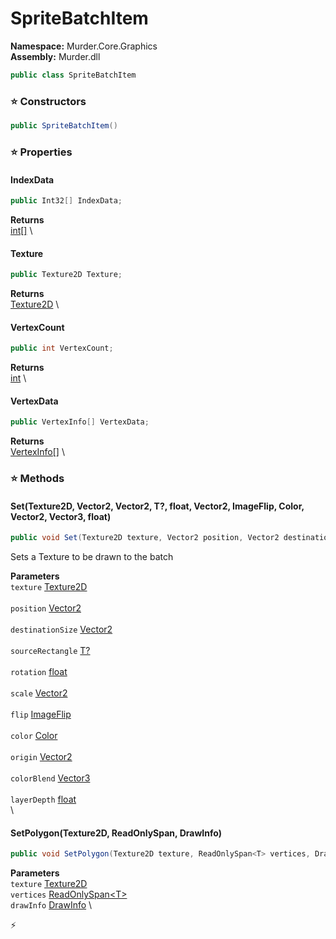 # SpriteBatchItem

**Namespace:** Murder.Core.Graphics \
**Assembly:** Murder.dll

```csharp
public class SpriteBatchItem
```

### ⭐ Constructors
```csharp
public SpriteBatchItem()
```

### ⭐ Properties
#### IndexData
```csharp
public Int32[] IndexData;
```

**Returns** \
[int[]](https://learn.microsoft.com/en-us/dotnet/api/System.Int32?view=net-7.0) \
#### Texture
```csharp
public Texture2D Texture;
```

**Returns** \
[Texture2D](https://docs.monogame.net/api/Microsoft.Xna.Framework.Graphics.Texture2D.html) \
#### VertexCount
```csharp
public int VertexCount;
```

**Returns** \
[int](https://learn.microsoft.com/en-us/dotnet/api/System.Int32?view=net-7.0) \
#### VertexData
```csharp
public VertexInfo[] VertexData;
```

**Returns** \
[VertexInfo[]](../..//Murder/Core/Graphics/VertexInfo.html) \
### ⭐ Methods
#### Set(Texture2D, Vector2, Vector2, T?, float, Vector2, ImageFlip, Color, Vector2, Vector3, float)
```csharp
public void Set(Texture2D texture, Vector2 position, Vector2 destinationSize, T? sourceRectangle, float rotation, Vector2 scale, ImageFlip flip, Color color, Vector2 origin, Vector3 colorBlend, float layerDepth)
```

Sets a Texture to be drawn to the batch

**Parameters** \
`texture` [Texture2D](https://docs.monogame.net/api/Microsoft.Xna.Framework.Graphics.Texture2D.html) \
\
`position` [Vector2](https://docs.monogame.net/api/Microsoft.Xna.Framework.Vector2.html) \
\
`destinationSize` [Vector2](https://docs.monogame.net/api/Microsoft.Xna.Framework.Vector2.html) \
\
`sourceRectangle` [T?](https://learn.microsoft.com/en-us/dotnet/api/System.Nullable-1?view=net-7.0) \
\
`rotation` [float](https://learn.microsoft.com/en-us/dotnet/api/System.Single?view=net-7.0) \
\
`scale` [Vector2](https://docs.monogame.net/api/Microsoft.Xna.Framework.Vector2.html) \
\
`flip` [ImageFlip](../..//Murder/Core/Graphics/ImageFlip.html) \
\
`color` [Color](../..//Murder/Core/Graphics/Color.html) \
\
`origin` [Vector2](https://docs.monogame.net/api/Microsoft.Xna.Framework.Vector2.html) \
\
`colorBlend` [Vector3](https://docs.monogame.net/api/Microsoft.Xna.Framework.Vector3.html) \
\
`layerDepth` [float](https://learn.microsoft.com/en-us/dotnet/api/System.Single?view=net-7.0) \
\

#### SetPolygon(Texture2D, ReadOnlySpan<T>, DrawInfo)
```csharp
public void SetPolygon(Texture2D texture, ReadOnlySpan<T> vertices, DrawInfo drawInfo)
```

**Parameters** \
`texture` [Texture2D](https://docs.monogame.net/api/Microsoft.Xna.Framework.Graphics.Texture2D.html) \
`vertices` [ReadOnlySpan\<T\>](https://learn.microsoft.com/en-us/dotnet/api/System.ReadOnlySpan-1?view=net-7.0) \
`drawInfo` [DrawInfo](../..//Murder/Core/Graphics/DrawInfo.html) \



⚡